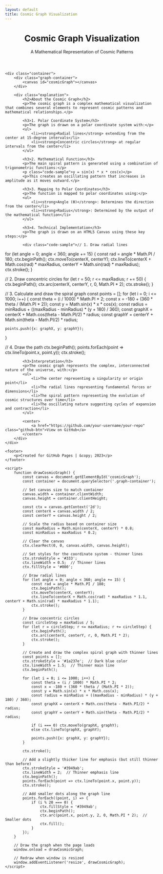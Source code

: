 ```yaml
---
layout: default
title: Cosmic Graph Visualization
---
```

<!DOCTYPE html>
<html lang="en">
<head>
    <meta charset="UTF-8">
    <meta name="viewport" content="width=device-width, initial-scale=1.0">
    <title>Cosmic Graph Visualization</title>
    <link rel="stylesheet" href="{{ '/assets/css/style.css' | relative_url }}">
</head>
<body>
    <header>
        <h1>Cosmic Graph Visualization</h1>
        <p class="subtitle">A Mathematical Representation of Cosmic Patterns</p>
    </header>
    
    <div class="container">
        <div class="graph-container">
            <canvas id="cosmicGraph"></canvas>
        </div>
        
        <div class="explanation">
            <h2>About the Cosmic Graph</h2>
            <p>The cosmic graph is a complex mathematical visualization that combines several elements to represent cosmic patterns and mathematical relationships.</p>
            
            <h3>1. Polar Coordinate System</h3>
            <p>The graph is drawn on a polar coordinate system with:</p>
            <ul>
                <li><strong>Radial lines</strong> extending from the center at 15-degree intervals</li>
                <li><strong>Concentric circles</strong> at regular intervals from the center</li>
            </ul>
            
            <h3>2. Mathematical Function</h3>
            <p>The main spiral pattern is generated using a combination of trigonometric functions:</p>
            <p class="code-sample">y = sin(x) * x * cos(x)</p>
            <p>This creates an oscillating pattern that increases in amplitude as it moves outward.</p>
            
            <h3>3. Mapping to Polar Coordinates</h3>
            <p>The function is mapped to polar coordinates using:</p>
            <ul>
                <li><strong>Angle (θ)</strong>: Determines the direction from the center</li>
                <li><strong>Radius</strong>: Determined by the output of the mathematical function</li>
            </ul>
            
            <h3>4. Technical Implementation</h3>
            <p>The graph is drawn on an HTML5 Canvas using these key steps:</p>
            
            <div class="code-sample">// 1. Draw radial lines
for (let angle = 0; angle < 360; angle += 15) {
    const rad = angle * Math.PI / 180;
    ctx.beginPath();
    ctx.moveTo(centerX, centerY);
    ctx.lineTo(centerX + Math.cos(rad) * maxRadius, centerY + Math.sin(rad) * maxRadius);
    ctx.stroke();
}

// 2. Draw concentric circles
for (let r = 50; r <= maxRadius; r += 50) {
    ctx.beginPath();
    ctx.arc(centerX, centerY, r, 0, Math.PI * 2);
    ctx.stroke();
}

// 3. Calculate and draw the spiral graph
const points = [];
for (let i = 0; i <= 1000; i++) {
    const theta = (i / 1000) * Math.PI * 2;
    const x = -180 + (360 * theta / (Math.PI * 2));
    const y = Math.sin(x) * x * cos(x);
    const radius = minRadius + ((maxRadius - minRadius) * (y + 180) / 360);
    const graphX = centerX + Math.cos(theta - Math.PI/2) * radius;
    const graphY = centerY + Math.sin(theta - Math.PI/2) * radius;
    
    points.push({x: graphX, y: graphY});
}

// 4. Draw the path
ctx.beginPath();
points.forEach(point => ctx.lineTo(point.x, point.y));
ctx.stroke();</div>
            
            <h3>Interpretation</h3>
            <p>The cosmic graph represents the complex, interconnected nature of the universe, with:</p>
            <ul>
                <li>The center representing a singularity or origin point</li>
                <li>The radial lines representing fundamental forces or dimensions</li>
                <li>The spiral pattern representing the evolution of cosmic structures over time</li>
                <li>The oscillating nature suggesting cycles of expansion and contraction</li>
            </ul>
            
            <center>
                <a href="https://github.com/your-username/your-repo" class="github-btn">View on GitHub</a>
            </center>
        </div>
    </div>

    <footer>
        <p>Created for GitHub Pages | &copy; 2023</p>
    </footer>

    <script>
        function drawCosmicGraph() {
            const canvas = document.getElementById('cosmicGraph');
            const container = document.querySelector('.graph-container');
            
            // Set canvas size to match container
            canvas.width = container.clientWidth;
            canvas.height = container.clientHeight;
            
            const ctx = canvas.getContext('2d');
            const centerX = canvas.width / 2;
            const centerY = canvas.height / 2;
            
            // Scale the radius based on container size
            const maxRadius = Math.min(centerX, centerY) * 0.8;
            const minRadius = maxRadius * 0.2;
            
            // Clear the canvas
            ctx.clearRect(0, 0, canvas.width, canvas.height);
            
            // Set styles for the coordinate system - thinner lines
            ctx.strokeStyle = '#333';
            ctx.lineWidth = 0.5;  // Thinner lines
            ctx.fillStyle = '#000';
            
            // Draw radial lines
            for (let angle = 0; angle < 360; angle += 15) {
                const rad = angle * Math.PI / 180;
                ctx.beginPath();
                ctx.moveTo(centerX, centerY);
                ctx.lineTo(centerX + Math.cos(rad) * maxRadius * 1.1, centerY + Math.sin(rad) * maxRadius * 1.1);
                ctx.stroke();
            }
            
            // Draw concentric circles
            const circleStep = maxRadius / 5;
            for (let r = circleStep; r <= maxRadius; r += circleStep) {
                ctx.beginPath();
                ctx.arc(centerX, centerY, r, 0, Math.PI * 2);
                ctx.stroke();
            }
            
            // Create and draw the complex spiral graph with thinner lines
            const points = [];
            ctx.strokeStyle = '#1a237e';  // Dark blue color
            ctx.lineWidth = 1.5;  // Thinner main line
            ctx.beginPath();
            
            for (let i = 0; i <= 1000; i++) {
                const theta = (i / 1000) * Math.PI * 2;
                const x = -180 + (360 * theta / (Math.PI * 2));
                const y = Math.sin(x) * x * Math.cos(x);
                const radius = minRadius + ((maxRadius - minRadius) * (y + 180) / 360);
                const graphX = centerX + Math.cos(theta - Math.PI/2) * radius;
                const graphY = centerY + Math.sin(theta - Math.PI/2) * radius;
                
                if (i === 0) ctx.moveTo(graphX, graphY);
                else ctx.lineTo(graphX, graphY);
                
                points.push({x: graphX, y: graphY});
            }
            
            ctx.stroke();
            
            // Add a slightly thicker line for emphasis (but still thinner than before)
            ctx.strokeStyle = '#3949ab';
            ctx.lineWidth = 2;  // Thinner emphasis line
            ctx.beginPath();
            points.forEach(point => ctx.lineTo(point.x, point.y));
            ctx.stroke();
            
            // Add smaller dots along the graph line
            points.forEach((point, i) => {
                if (i % 20 === 0) {
                    ctx.fillStyle = '#3949ab';
                    ctx.beginPath();
                    ctx.arc(point.x, point.y, 2, 0, Math.PI * 2);  // Smaller dots
                    ctx.fill();
                }
            });
        }
        
        // Draw the graph when the page loads
        window.onload = drawCosmicGraph;
        
        // Redraw when window is resized
        window.addEventListener('resize', drawCosmicGraph);
    </script>
</body>
</html>
